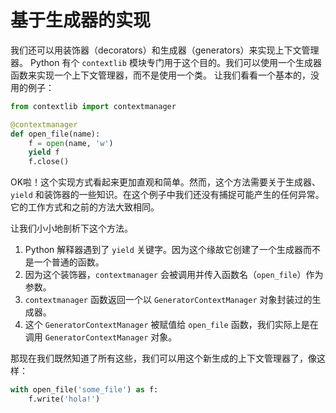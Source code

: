 # 基于生成器的实现

我们还可以用装饰器（decorators）和生成器（generators）来实现上下文管理器。
Python 有个 ```contextlib``` 模块专门用于这个目的。我们可以使用一个生成器函数来实现一个上下文管理器，而不是使用一个类。
让我们看看一个基本的，没用的例子：

```python
from contextlib import contextmanager

@contextmanager
def open_file(name):
    f = open(name, 'w')
    yield f
    f.close()
```

OK啦！这个实现方式看起来更加直观和简单。然而，这个方法需要关于生成器、```yield``` 和装饰器的一些知识。在这个例子中我们还没有捕捉可能产生的任何异常。它的工作方式和之前的方法大致相同。

让我们小小地剖析下这个方法。

1. Python 解释器遇到了 ```yield``` 关键字。因为这个缘故它创建了一个生成器而不是一个普通的函数。
2. 因为这个装饰器，```contextmanager``` 会被调用并传入函数名（```open_file```）作为参数。
3. ```contextmanager``` 函数返回一个以 ```GeneratorContextManager``` 对象封装过的生成器。
4. 这个 ```GeneratorContextManager``` 被赋值给 ```open_file``` 函数，我们实际上是在调用 ```GeneratorContextManager``` 对象。

那现在我们既然知道了所有这些，我们可以用这个新生成的上下文管理器了，像这样：

```python
with open_file('some_file') as f:
    f.write('hola!')
```
